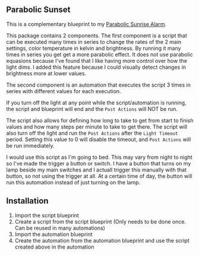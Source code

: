 ## Parabolic Sunset

This is a complementary blueprint to my [Parabolic Sunrise Alarm](https://community.home-assistant.io/t/simple-light-wake-up-alarm-with-parabolic-sunrise-effect/673747).

This package contains 2 components. The first component is a script that can be executed many times in series to change the rates of the 2 main settings, color temperature in kelvin and brightness. By running it many times in series you get get a more parabolic effect. It does not use parabolic equasions because I've found that I like having more control over how the light dims. I added this feature because I could visually detect changes in brightness more at lower values.

The second component is an automation that executes the script 3 times in series with different values for each execution. 

If you turn off the light at any point while the script/automation is running, the script and blueprint will end and the `Post Actions` will NOT be run.

The script also allows for defining how long to take to get from start to finish values and how many steps per minute to take to get there. The script will also turn off the light and run the `Post Actions` after the `Light Timeout` period. Setting this value to 0 will disable the timeout, and `Post Actions` will be run immediately.

I would use this script as I'm going to bed. This may vary from night to night so I've made the trigger a button or switch. I have a button that turns on my lamp beside my main switches and I actuall trigger this manually with that button, so not using the trigger at all. At a certain time of day, the button will run this automation instead of just turning on the lamp.

## Installation
1. Import the script blueprint
1. Create a script from the script blueprint (Only needs to be done once. Can be reused in many automations)
1. Import the automation blueprint
1. Create the automation from the automation blueprint and use the script created above in the automation